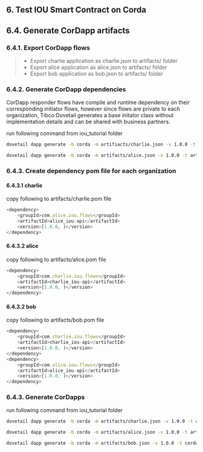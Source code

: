 ## 6. Test IOU Smart Contract on Corda

## 6.4. Generate CorDapp artifacts

### 6.4.1. Export CorDapp flows
> * Export charlie application as charlie.json to artifacts/ folder
> * Export alice application as alice.json to artifacts/ folder
> * Export bob application as bob.json to artifacts/ folder

### 6.4.2. Generate CorDapp dependencies

CorDapp responder flows have compile and runtime dependency on their corresponding initiator flows, however since flows are private to each organization, Tibco Dovetail generates a base initator class without implementation details and can be shared with business partners.

run following command from iou_tutorial folder

```bash
dovetail dapp generate -b corda -m artifiacts/charlie.json -v 1.0.0 -t artifacts/corda/charlie --namespace com.charlie.iou.flows --api

dovetail dapp generate -b corda -m artifacts/alice.json -v 1.0.0 -t artifacts/corda/alice --namespace com.alice.iou.flows --api
```
### 6.4.3. Create dependency pom file for each organization

#### 6.4.3.1 charlie

copy following to artifacts/charlie.pom file

```javascript
<dependency>
    <groupId>com.alice.iou.flows</groupId>
    <artifactId>alice_iou-api</artifactId>
    <version>[1.0.0, )</version>
</dependency>
```

#### 6.4.3.2 alice

copy following to artifacts/alice.pom file

```javascript
<dependency>
    <groupId>com.charlie.iou.flows</groupId>
    <artifactId>charlie_iou-api</artifactId>
    <version>[1.0.0, )</version>
</dependency>
```

#### 6.4.3.2 bob

copy following to artifacts/bob.pom file

```javascript
<dependency>
    <groupId>com.charlie.iou.flows</groupId>
    <artifactId>charlie_iou-api</artifactId>
    <version>[1.0.0, )</version>
</dependency>
<dependency>
    <groupId>com.alice.iou.flows</groupId>
    <artifactId>alice_iou-api</artifactId>
    <version>[1.0.0, )</version>
</dependency>
```

### 6.4.3. Generate CorDapps

run following command from iou_tutorial folder

```bash
dovetail dapp generate -b corda -m artifacts/charlie.json -v 1.0.0 -t artifacts/corda/charlie --namespace com.charlie.iou.flows --dependency-file artifacts/charlie.pom

dovetail dapp generate -b corda -m artifacts/alice.json -v 1.0.0 -t artifacts/corda/alice --namespace com.alice.iou.flows --dependency-file alice.pom

dovetail dapp generate -b corda -m artifacts/bob.json -v 1.0.0 -t corda/bob --namespace com.bob.iou.flows --dependency-file bob.pom
```